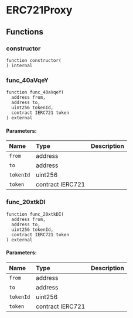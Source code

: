 # ERC721Proxy

## Functions

### constructor

```text
function constructor(
) internal
```

### func\_40aVqeY

```text
function func_40aVqeY(
  address from,
  address to,
  uint256 tokenId,
  contract IERC721 token
) external
```

#### Parameters:

| Name | Type | Description |
| :--- | :--- | :--- |
| `from` | address |  |
| `to` | address |  |
| `tokenId` | uint256 |  |
| `token` | contract IERC721 |  |

### func\_20xtkDI

```text
function func_20xtkDI(
  address from,
  address to,
  uint256 tokenId,
  contract IERC721 token
) external
```

#### Parameters:

| Name | Type | Description |
| :--- | :--- | :--- |
| `from` | address |  |
| `to` | address |  |
| `tokenId` | uint256 |  |
| `token` | contract IERC721 |  |

